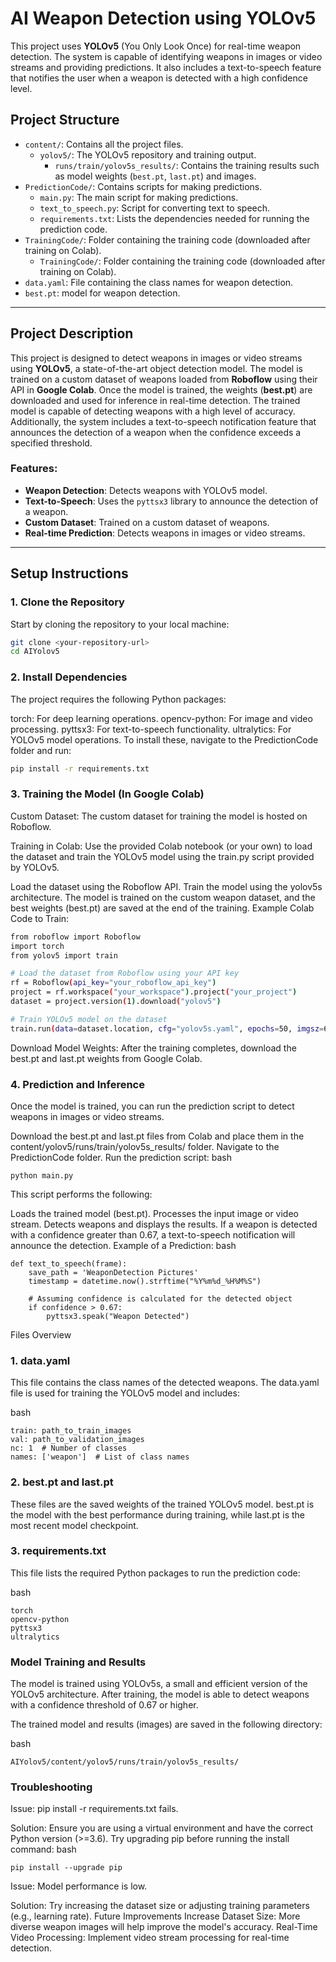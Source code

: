 # AI Weapon Detection using YOLOv5

This project uses **YOLOv5** (You Only Look Once) for real-time weapon detection. The system is capable of identifying weapons in images or video streams and providing predictions. It also includes a text-to-speech feature that notifies the user when a weapon is detected with a high confidence level.

## Project Structure


- `content/`: Contains all the project files.
  - `yolov5/`: The YOLOv5 repository and training output.
    - `runs/train/yolov5s_results/`: Contains the training results such as model weights (`best.pt`, `last.pt`) and images.
- `PredictionCode/`: Contains scripts for making predictions.
    - `main.py`: The main script for making predictions.
    - `text_to_speech.py`: Script for converting text to speech.
    - `requirements.txt`: Lists the dependencies needed for running the prediction code.
- `TrainingCode/`: Folder containing the training code (downloaded after training on Colab).
    - `TrainingCode/`: Folder containing the training code (downloaded after training on Colab).
- `data.yaml`: File containing the class names for weapon detection.
- `best.pt`: model for weapon detection.


---

## Project Description

This project is designed to detect weapons in images or video streams using **YOLOv5**, a state-of-the-art object detection model. The model is trained on a custom dataset of weapons loaded from **Roboflow** using their API in **Google Colab**. Once the model is trained, the weights (**best.pt**) are downloaded and used for inference in real-time detection. The trained model is capable of detecting weapons with a high level of accuracy. Additionally, the system includes a text-to-speech notification feature that announces the detection of a weapon when the confidence exceeds a specified threshold.

### Features:
- **Weapon Detection**: Detects weapons with YOLOv5 model.
- **Text-to-Speech**: Uses the `pyttsx3` library to announce the detection of a weapon.
- **Custom Dataset**: Trained on a custom dataset of weapons.
- **Real-time Prediction**: Detects weapons in images or video streams.

---

## Setup Instructions

### 1. Clone the Repository
Start by cloning the repository to your local machine:

```bash
git clone <your-repository-url>
cd AIYolov5
```

### 2. Install Dependencies
The project requires the following Python packages:

torch: For deep learning operations.
opencv-python: For image and video processing.
pyttsx3: For text-to-speech functionality.
ultralytics: For YOLOv5 model operations.
To install these, navigate to the PredictionCode folder and run:

```bash
pip install -r requirements.txt
```
### 3. Training the Model (In Google Colab)
Custom Dataset: The custom dataset for training the model is hosted on Roboflow.

Training in Colab: Use the provided Colab notebook (or your own) to load the dataset and train the YOLOv5 model using the train.py script provided by YOLOv5.

Load the dataset using the Roboflow API.
Train the model using the yolov5s architecture.
The model is trained on the custom weapon dataset, and the best weights (best.pt) are saved at the end of the training.
Example Colab Code to Train:

```bash
from roboflow import Roboflow
import torch
from yolov5 import train

# Load the dataset from Roboflow using your API key
rf = Roboflow(api_key="your_roboflow_api_key")
project = rf.workspace("your_workspace").project("your_project")
dataset = project.version(1).download("yolov5")

# Train YOLOv5 model on the dataset
train.run(data=dataset.location, cfg="yolov5s.yaml", epochs=50, imgsz=640)
```
Download Model Weights: After the training completes, download the best.pt and last.pt weights from Google Colab.

### 4. Prediction and Inference
Once the model is trained, you can run the prediction script to detect weapons in images or video streams.

Download the best.pt and last.pt files from Colab and place them in the content/yolov5/runs/train/yolov5s_results/ folder.
Navigate to the PredictionCode folder.
Run the prediction script:
bash
```
python main.py
```
This script performs the following:

Loads the trained model (best.pt).
Processes the input image or video stream.
Detects weapons and displays the results.
If a weapon is detected with a confidence greater than 0.67, a text-to-speech notification will announce the detection.
Example of a Prediction:
bash
```
def text_to_speech(frame):
    save_path = 'WeaponDetection Pictures'
    timestamp = datetime.now().strftime("%Y%m%d_%H%M%S")
    
    # Assuming confidence is calculated for the detected object
    if confidence > 0.67:
        pyttsx3.speak("Weapon Detected")
```
Files Overview
### 1. data.yaml
This file contains the class names of the detected weapons. The data.yaml file is used for training the YOLOv5 model and includes:

bash
```
train: path_to_train_images
val: path_to_validation_images
nc: 1  # Number of classes
names: ['weapon']  # List of class names
```
### 2. best.pt and last.pt
These files are the saved weights of the trained YOLOv5 model. best.pt is the model with the best performance during training, while last.pt is the most recent model checkpoint.

### 3. requirements.txt
This file lists the required Python packages to run the prediction code:

bash
```
torch
opencv-python
pyttsx3
ultralytics
```
### Model Training and Results
The model is trained using YOLOv5s, a small and efficient version of the YOLOv5 architecture. After training, the model is able to detect weapons with a confidence threshold of 0.67 or higher.

The trained model and results (images) are saved in the following directory:

bash
```
AIYolov5/content/yolov5/runs/train/yolov5s_results/
```
### Troubleshooting
Issue: pip install -r requirements.txt fails.

Solution: Ensure you are using a virtual environment and have the correct Python version (>=3.6). Try upgrading pip before running the install command:
bash
```
pip install --upgrade pip
```
Issue: Model performance is low.

Solution: Try increasing the dataset size or adjusting training parameters (e.g., learning rate).
Future Improvements
Increase Dataset Size: More diverse weapon images will help improve the model's accuracy.
Real-Time Video Processing: Implement video stream processing for real-time detection.

